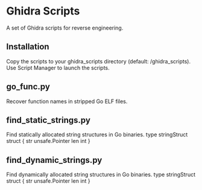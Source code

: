 # Ghidra Scripts

A set of Ghidra scripts for reverse engineering.

## Installation

Copy the scripts to your ghidra_scripts directory (default: <HomeDirectory>/ghidra_scripts). Use Script Manager to launch the scripts.

## go_func.py

Recover function names in stripped Go ELF files.

## find_static_strings.py 
Find statically allocated string structures in Go binaries.
 type stringStruct struct {
     str unsafe.Pointer
     len int
 }
 
## find_dynamic_strings.py 
Find dynamically allocated string structures in Go binaries.
 type stringStruct struct {
     str unsafe.Pointer
     len int
 }
